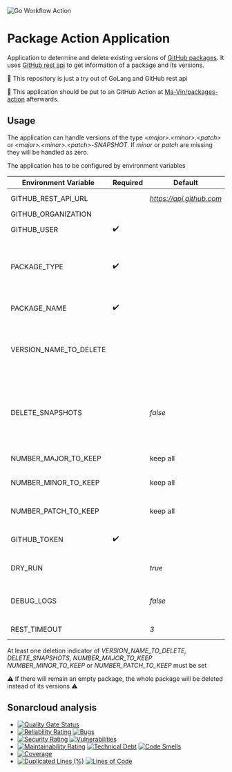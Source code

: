![Go Workflow Action](https://github.com/Ma-Vin/packages-action-app/actions/workflows/go-release.yml/badge.svg?branch=release/v1.1.1)

# Package Action Application

Application to determine and delete existing versions of [GitHub packages](https://docs.github.com/en/packages). It
uses [GitHub rest api](https://docs.github.com/en/rest/packages/packages?apiVersion=2022-11-28) to get information of a
package and its versions.

:baby_chick: This repository is just a try out of GoLang and GitHub rest api

:rocket: This application should be put to an GitHub Action
at [Ma-Vin/packages-action](https://github.com/Ma-Vin/packages-action) afterwards.

## Usage

The application can handle versions of the type *&lt;major&gt;.&lt;minor&gt;.&lt;patch&gt;* or
*&lt;major&gt;.&lt;minor&gt;.&lt;patch&gt;-SNAPSHOT*. If *minor* or *patch* are missing they will be handled as zero.

The application has to be configured by environment variables

| Environment Variable   | Required           | Default                  | Description                                                                                                                                            |
|------------------------|--------------------|--------------------------|--------------------------------------------------------------------------------------------------------------------------------------------------------|
| GITHUB_REST_API_URL    |                    | *https://api.github.com* | Protocol and host of the GitHub rest api                                                                                                               |
| GITHUB_ORGANIZATION    |                    |                          | :warning: :construction: Not supported yet                                                                                                             |
| GITHUB_USER            | :heavy_check_mark: |                          | GitHub user who is the owner of the packages                                                                                                           |
| PACKAGE_TYPE           | :heavy_check_mark: |                          | The type of package. At the moment only *maven* is supported (In general there exists *npm, maven, rubygems, docker, nuget, container*)                |
| PACKAGE_NAME           | :heavy_check_mark: |                          | The name of the package whose versions should be deleted                                                                                               |
| VERSION_NAME_TO_DELETE |                    |                          | A concrete version to delete (Independent of *NUMBER_MAJOR_TO_KEEP NUMBER_MINOR_TO_KEEP* and *NUMBER_PATCH_TO_KEEP*)                                   |
| DELETE_SNAPSHOTS       |                    | *false*                  | Indicator whether to delete all snapshots or none (Snapshots are excluded from *NUMBER_MAJOR_TO_KEEP NUMBER_MINOR_TO_KEEP* and *NUMBER_PATCH_TO_KEEP*) |
| NUMBER_MAJOR_TO_KEEP   |                    | keep all                 | Positive number of major versions to keep                                                                                                              |
| NUMBER_MINOR_TO_KEEP   |                    | keep all                 | Positive number of minor versions to keep (within a major version)                                                                                     |
| NUMBER_PATCH_TO_KEEP   |                    | keep all                 | Positive number of patch versions to keep (within a minor version)                                                                                     |
| GITHUB_TOKEN           | :heavy_check_mark: |                          | The access token to use for bearer authentication against GitHub rest api                                                                              |
| DRY_RUN                |                    | *true*                   | Indicator whether to print deletion candidates only or to delete versions/package                                                                      | 
| DEBUG_LOGS             |                    | *false*                  | Indicator whether to print more detail informations (At the moment not much additional)                                                                | 
| REST_TIMEOUT           |                    | *3*                      | Timeout in seconds to use against GitHub Rest Api                                                                                                                 | 

At least one deletion indicator of *VERSION_NAME_TO_DELETE, DELETE_SNAPSHOTS, NUMBER_MAJOR_TO_KEEP NUMBER_MINOR_TO_KEEP*
or
*NUMBER_PATCH_TO_KEEP* must be set

:warning: If there will remain an empty package, the whole package will be deleted instead of its versions :warning:

## Sonarcloud analysis

* [![Quality Gate Status](https://sonarcloud.io/api/project_badges/measure?project=ma-vin_package-action-application&branch=release%2Fv1.1.1&metric=alert_status)](https://sonarcloud.io/summary/new_code?id=ma-vin_package-action-application&branch=release%2Fv1.1.1)
* [![Reliability Rating](https://sonarcloud.io/api/project_badges/measure?project=ma-vin_package-action-application&branch=release%2Fv1.1.1&metric=reliability_rating)](https://sonarcloud.io/summary/new_code?id=ma-vin_package-action-application&branch=release%2Fv1.1.1) [![Bugs](https://sonarcloud.io/api/project_badges/measure?project=ma-vin_package-action-application&branch=release%2Fv1.1.1&metric=bugs)](https://sonarcloud.io/summary/new_code?id=ma-vin_package-action-application&branch=release%2Fv1.1.1)
* [![Security Rating](https://sonarcloud.io/api/project_badges/measure?project=ma-vin_package-action-application&branch=release%2Fv1.1.1&metric=security_rating)](https://sonarcloud.io/summary/new_code?id=ma-vin_package-action-application&branch=release%2Fv1.1.1)  [![Vulnerabilities](https://sonarcloud.io/api/project_badges/measure?project=ma-vin_package-action-application&branch=release%2Fv1.1.1&metric=vulnerabilities)](https://sonarcloud.io/summary/new_code?id=ma-vin_package-action-application&branch=release%2Fv1.1.1)
* [![Maintainability Rating](https://sonarcloud.io/api/project_badges/measure?project=ma-vin_package-action-application&branch=release%2Fv1.1.1&metric=sqale_rating)](https://sonarcloud.io/summary/new_code?id=ma-vin_package-action-application&branch=release%2Fv1.1.1)  [![Technical Debt](https://sonarcloud.io/api/project_badges/measure?project=ma-vin_package-action-application&branch=release%2Fv1.1.1&metric=sqale_index)](https://sonarcloud.io/summary/new_code?id=ma-vin_package-action-application&branch=release%2Fv1.1.1)  [![Code Smells](https://sonarcloud.io/api/project_badges/measure?project=ma-vin_package-action-application&branch=release%2Fv1.1.1&metric=code_smells)](https://sonarcloud.io/summary/new_code?id=ma-vin_package-action-application&branch=release%2Fv1.1.1)
* [![Coverage](https://sonarcloud.io/api/project_badges/measure?project=ma-vin_package-action-application&branch=release%2Fv1.1.1&metric=coverage)](https://sonarcloud.io/summary/new_code?id=ma-vin_package-action-application&branch=release%2Fv1.1.1)
* [![Duplicated Lines (%)](https://sonarcloud.io/api/project_badges/measure?project=ma-vin_package-action-application&branch=release%2Fv1.1.1&metric=duplicated_lines_density)](https://sonarcloud.io/summary/new_code?id=ma-vin_package-action-application&branch=release%2Fv1.1.1)  [![Lines of Code](https://sonarcloud.io/api/project_badges/measure?project=ma-vin_package-action-application&branch=release%2Fv1.1.1&metric=ncloc)](https://sonarcloud.io/summary/new_code?id=ma-vin_package-action-application&branch=release%2Fv1.1.1)
